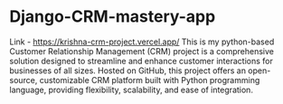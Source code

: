  # Django-CRM-mastery-app
 Link - https://krishna-crm-project.vercel.app/
This is my python-based Customer Relationship Management (CRM) project is a comprehensive solution designed to streamline and enhance customer interactions for businesses of all sizes. Hosted on GitHub, this project offers an open-source, customizable CRM platform built with Python programming language, providing flexibility, scalability, and ease of integration.
